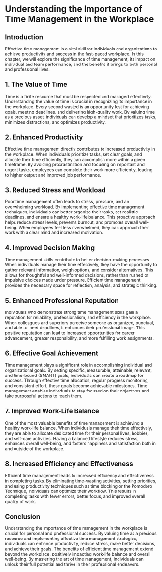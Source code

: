 # Understanding the Importance of Time Management in the Workplace

## Introduction

Effective time management is a vital skill for individuals and organizations to achieve productivity and success in the fast-paced workplace. In this chapter, we will explore the significance of time management, its impact on individual and team performance, and the benefits it brings to both personal and professional lives.

## 1\. The Value of Time

Time is a finite resource that must be respected and managed effectively. Understanding the value of time is crucial in recognizing its importance in the workplace. Every second wasted is an opportunity lost for achieving goals, meeting deadlines, and delivering high-quality work. By valuing time as a precious asset, individuals can develop a mindset that prioritizes tasks, minimizes distractions, and optimizes productivity.

## 2\. Enhanced Productivity

Effective time management directly contributes to increased productivity in the workplace. When individuals prioritize tasks, set clear goals, and allocate their time efficiently, they can accomplish more within a given timeframe. By avoiding procrastination and focusing on important and urgent tasks, employees can complete their work more efficiently, leading to higher output and improved job performance.

## 3\. Reduced Stress and Workload

Poor time management often leads to stress, pressure, and an overwhelming workload. By implementing effective time management techniques, individuals can better organize their tasks, set realistic deadlines, and ensure a healthy work-life balance. This proactive approach helps reduce stress levels, prevents burnout, and promotes overall well-being. When employees feel less overwhelmed, they can approach their work with a clear mind and increased motivation.

## 4\. Improved Decision Making

Time management skills contribute to better decision-making processes. When individuals manage their time effectively, they have the opportunity to gather relevant information, weigh options, and consider alternatives. This allows for thoughtful and well-informed decisions, rather than rushed or impulsive choices made under pressure. Efficient time management provides the necessary space for reflection, analysis, and strategic thinking.

## 5\. Enhanced Professional Reputation

Individuals who demonstrate strong time management skills gain a reputation for reliability, professionalism, and efficiency in the workplace. When colleagues and superiors perceive someone as organized, punctual, and able to meet deadlines, it enhances their professional image. This positive reputation can lead to increased opportunities for career advancement, greater responsibility, and more fulfilling work assignments.

## 6\. Effective Goal Achievement

Time management plays a significant role in accomplishing individual and organizational goals. By setting specific, measurable, attainable, relevant, and time-bound (SMART) goals, individuals can create a roadmap for success. Through effective time allocation, regular progress monitoring, and consistent effort, these goals become achievable milestones. Time management enables individuals to stay focused on their objectives and take purposeful actions to reach them.

## 7\. Improved Work-Life Balance

One of the most valuable benefits of time management is achieving a healthy work-life balance. When individuals manage their time effectively, they are able to allocate dedicated time for their personal lives, hobbies, and self-care activities. Having a balanced lifestyle reduces stress, enhances overall well-being, and fosters happiness and satisfaction both in and outside of the workplace.

## 8\. Increased Efficiency and Effectiveness

Efficient time management leads to increased efficiency and effectiveness in completing tasks. By eliminating time-wasting activities, setting priorities, and using productivity techniques such as time blocking or the Pomodoro Technique, individuals can optimize their workflow. This results in completing tasks with fewer errors, better focus, and improved overall quality of work.

## Conclusion

Understanding the importance of time management in the workplace is crucial for personal and professional success. By valuing time as a precious resource and implementing effective time management strategies, individuals can enhance productivity, reduce stress, make better decisions, and achieve their goals. The benefits of efficient time management extend beyond the workplace, positively impacting work-life balance and overall well-being. By mastering the art of time management, individuals can unlock their full potential and thrive in their professional endeavors.
